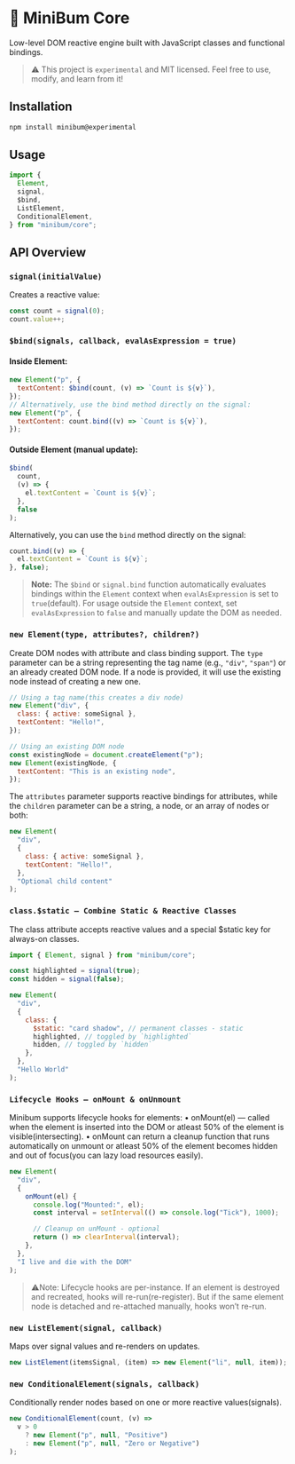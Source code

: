# 🧱 MiniBum Core

Low-level DOM reactive engine built with JavaScript classes and functional bindings.

> ⚠️ This project is `experimental` and MIT licensed. Feel free to use, modify, and learn from it!

## Installation

```bash
npm install minibum@experimental

```

## Usage

```js
import {
  Element,
  signal,
  $bind,
  ListElement,
  ConditionalElement,
} from "minibum/core";
```

## API Overview

### `signal(initialValue)`

Creates a reactive value:

```js
const count = signal(0);
count.value++;
```

### `$bind(signals, callback, evalAsExpression = true)`

#### Inside Element:

```js
new Element("p", {
  textContent: $bind(count, (v) => `Count is ${v}`),
});
// Alternatively, use the bind method directly on the signal:
new Element("p", {
  textContent: count.bind((v) => `Count is ${v}`),
});
```

#### Outside Element (manual update):

```js
$bind(
  count,
  (v) => {
    el.textContent = `Count is ${v}`;
  },
  false
);
```

Alternatively, you can use the `bind` method directly on the signal:

```js
count.bind((v) => {
  el.textContent = `Count is ${v}`;
}, false);
```

> **Note:** The `$bind` or `signal.bind` function automatically evaluates bindings within the `Element` context when `evalAsExpression` is set to `true`(default). For usage outside the `Element` context, set `evalAsExpression` to `false` and manually update the DOM as needed.

### `new Element(type, attributes?, children?)`

Create DOM nodes with attribute and class binding support. The `type` parameter can be a string representing the tag name (e.g., `"div"`, `"span"`) or an already created DOM node. If a node is provided, it will use the existing node instead of creating a new one.

```js
// Using a tag name(this creates a div node)
new Element("div", {
  class: { active: someSignal },
  textContent: "Hello!",
});

// Using an existing DOM node
const existingNode = document.createElement("p");
new Element(existingNode, {
  textContent: "This is an existing node",
});
```

The `attributes` parameter supports reactive bindings for attributes, while the `children` parameter can be a string, a node, or an array of nodes or both:

```js
new Element(
  "div",
  {
    class: { active: someSignal },
    textContent: "Hello!",
  },
  "Optional child content"
);
```

### `class.$static — Combine Static & Reactive Classes`

The class attribute accepts reactive values and a special $static key for always-on classes.

```js
import { Element, signal } from "minibum/core";

const highlighted = signal(true);
const hidden = signal(false);

new Element(
  "div",
  {
    class: {
      $static: "card shadow", // permanent classes - static
      highlighted, // toggled by `highlighted`
      hidden, // toggled by `hidden`
    },
  },
  "Hello World"
);
```

### `Lifecycle Hooks — onMount & onUnmount`

Minibum supports lifecycle hooks for elements:
• onMount(el) — called when the element is inserted into the DOM or atleast 50% of the element is visible(intersecting).
• onMount can return a cleanup function that runs automatically on unmount or atleast 50% of the element becomes hidden and out of focus(you can lazy load resources easily).

```js
new Element(
  "div",
  {
    onMount(el) {
      console.log("Mounted:", el);
      const interval = setInterval(() => console.log("Tick"), 1000);

      // Cleanup on unMount - optional
      return () => clearInterval(interval);
    },
  },
  "I live and die with the DOM"
);
```

> ⚠️Note: Lifecycle hooks are per-instance. If an element is destroyed and recreated, hooks will re-run(re-register). But if the same element node is detached and re-attached manually, hooks won’t re-run.

### `new ListElement(signal, callback)`

Maps over signal values and re-renders on updates.

```js
new ListElement(itemsSignal, (item) => new Element("li", null, item));
```

### `new ConditionalElement(signals, callback)`

Conditionally render nodes based on one or more reactive values(signals).

```js
new ConditionalElement(count, (v) =>
  v > 0
    ? new Element("p", null, "Positive")
    : new Element("p", null, "Zero or Negative")
);
```
